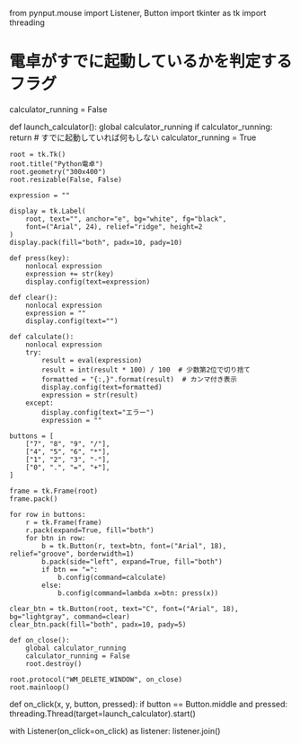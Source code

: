 from pynput.mouse import Listener, Button
import tkinter as tk
import threading

# 電卓がすでに起動しているかを判定するフラグ
calculator_running = False

def launch_calculator():
    global calculator_running
    if calculator_running:
        return  # すでに起動していれば何もしない
    calculator_running = True

    root = tk.Tk()
    root.title("Python電卓")
    root.geometry("300x400")
    root.resizable(False, False)

    expression = ""

    display = tk.Label(
        root, text="", anchor="e", bg="white", fg="black",
        font=("Arial", 24), relief="ridge", height=2
    )
    display.pack(fill="both", padx=10, pady=10)

    def press(key):
        nonlocal expression
        expression += str(key)
        display.config(text=expression)

    def clear():
        nonlocal expression
        expression = ""
        display.config(text="")

    def calculate():
        nonlocal expression
        try:
            result = eval(expression)
            result = int(result * 100) / 100  # 少数第2位で切り捨て
            formatted = "{:,}".format(result)  # カンマ付き表示
            display.config(text=formatted)
            expression = str(result)
        except:
            display.config(text="エラー")
            expression = ""

    buttons = [
        ["7", "8", "9", "/"],
        ["4", "5", "6", "*"],
        ["1", "2", "3", "-"],
        ["0", ".", "=", "+"],
    ]

    frame = tk.Frame(root)
    frame.pack()

    for row in buttons:
        r = tk.Frame(frame)
        r.pack(expand=True, fill="both")
        for btn in row:
            b = tk.Button(r, text=btn, font=("Arial", 18), relief="groove", borderwidth=1)
            b.pack(side="left", expand=True, fill="both")
            if btn == "=":
                b.config(command=calculate)
            else:
                b.config(command=lambda x=btn: press(x))

    clear_btn = tk.Button(root, text="C", font=("Arial", 18), bg="lightgray", command=clear)
    clear_btn.pack(fill="both", padx=10, pady=5)

    def on_close():
        global calculator_running
        calculator_running = False
        root.destroy()

    root.protocol("WM_DELETE_WINDOW", on_close)
    root.mainloop()

def on_click(x, y, button, pressed):
    if button == Button.middle and pressed:
        threading.Thread(target=launch_calculator).start()

with Listener(on_click=on_click) as listener:
    listener.join()
